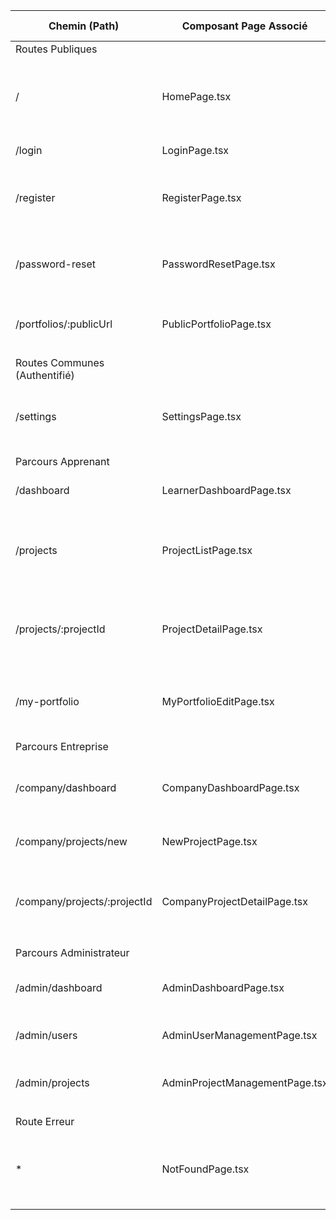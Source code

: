 | Chemin (Path) | Composant Page Associé | Accès Requis | Description |
| --- | --- | --- | --- |
| Routes Publiques |  |  |  |
| / | HomePage.tsx | Public | Page d'accueil, redirige vers /login si non authentifié, ou /dashboard si authentifié. |
| /login | LoginPage.tsx | Public | Formulaire de connexion. |
| /register | RegisterPage.tsx | Public | Formulaire d'inscription pour les apprenants et les entreprises. |
| /password-reset | PasswordResetPage.tsx | Public | Formulaire pour demander la réinitialisation du mot de passe. |
| /portfolios/:publicUrl | PublicPortfolioPage.tsx | Public | Page d'affichage d'un portfolio public. |
|  |  |  |  |
| Routes Communes (Authentifié) |  |  |  |
| /settings | SettingsPage.tsx | Authentifié | Page de gestion des paramètres du compte (profil, mot de passe). |
|  |  |  |  |
| Parcours Apprenant |  |  |  |
| /dashboard | LearnerDashboardPage.tsx | Rôle: apprenant | Tableau de bord principal de l'apprenant. |
| /projects | ProjectListPage.tsx | Rôle: apprenant | Page de recherche et de consultation de la liste des projets disponibles. |
| /projects/:projectId | ProjectDetailPage.tsx | Rôle: apprenant | Page de détail d'un projet, avec gestion des jalons et soumission des livrables. |
| /my-portfolio | MyPortfolioEditPage.tsx | Rôle: apprenant | Interface de gestion et de prévisualisation de son propre portfolio. |
|  |  |  |  |
| Parcours Entreprise |  |  |  |
| /company/dashboard | CompanyDashboardPage.tsx | Rôle: entreprise | Tableau de bord principal de l'entreprise pour suivre ses projets. |
| /company/projects/new | NewProjectPage.tsx | Rôle: entreprise | Formulaire de création d'un nouveau projet. |
| /company/projects/:projectId | CompanyProjectDetailPage.tsx | Rôle: entreprise | Page de détail d'un projet soumis, avec suivi des livrables et des évaluations. |
|  |  |  |  |
| Parcours Administrateur |  |  |  |
| /admin/dashboard | AdminDashboardPage.tsx | Rôle: admin | Tableau de bord principal de l'administrateur. |
| /admin/users | AdminUserManagementPage.tsx | Rôle: admin | Interface de gestion des utilisateurs. |
| /admin/projects | AdminProjectManagementPage.tsx | Rôle: admin | Interface de gestion et de validation des projets. |
|  |  |  |  |
| Route Erreur |  |  |  |
| * | NotFoundPage.tsx | Public | Page affichée pour toute URL ne correspondant à aucune route définie. |

